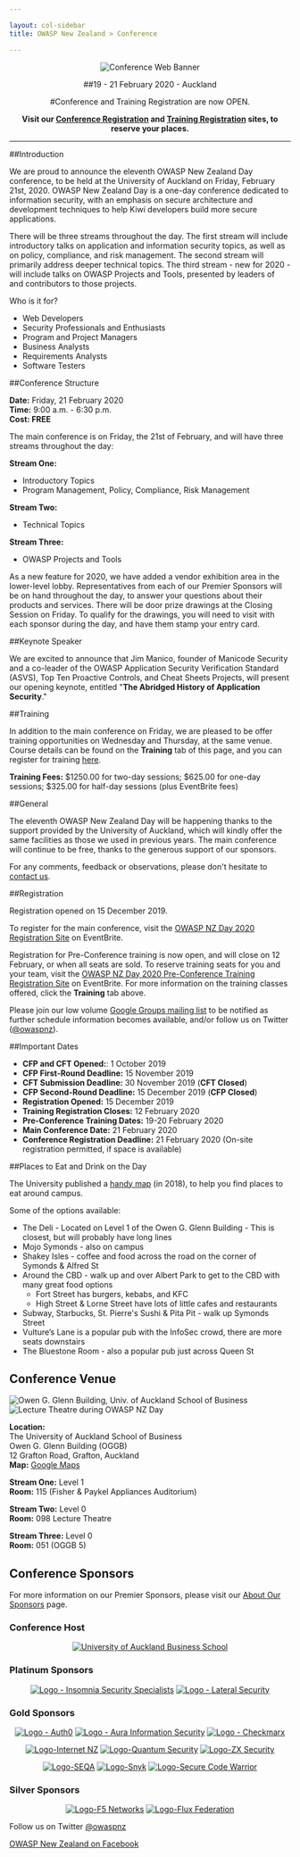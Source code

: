 ```yaml
---

layout: col-sidebar
title: OWASP New Zealand > Conference

---
```


<center>

![Conference Web Banner](../assets/images/conference/Web_Banner-OWASP_NZ_Day_2020.jpg)

##19 - 21 February 2020 - Auckland

#Conference and Training Registration are now OPEN.  

**Visit our [Conference Registration](https://owaspnz2020.eventbrite.com) and [Training Registration](https://owaspnz2020-training.eventbrite.com) sites, to reserve your places.**

</center>

-----

##Introduction

We are proud to announce the eleventh OWASP New Zealand Day conference, to be held at the University of Auckland on Friday, February 21st, 2020. OWASP New Zealand Day is a one-day conference dedicated to information security, with an emphasis on secure architecture and development techniques to help Kiwi developers build more secure applications.

There will be three streams throughout the day. The first stream will include introductory talks on application and information security topics, as well as on policy, compliance, and risk management. The second stream will primarily address deeper technical topics. The third stream - new for 2020 - will include talks on OWASP Projects and Tools, presented by leaders of and contributors to those projects.

Who is it for?

* Web Developers
* Security Professionals and Enthusiasts
* Program and Project Managers
* Business Analysts
* Requirements Analysts
* Software Testers

##Conference Structure

**Date:** Friday, 21 February 2020  
**Time:** 9:00 a.m. - 6:30 p.m.  
**Cost: FREE**  

The main conference is on Friday, the 21st of February, and will have three streams throughout the day:

**Stream One:**
* Introductory Topics
* Program Management, Policy, Compliance, Risk Management

**Stream Two:**
* Technical Topics

**Stream Three:**
* OWASP Projects and Tools

As a new feature for 2020, we have added a vendor exhibition area in the lower-level lobby. Representatives from each of our Premier Sponsors will be on hand throughout the day, to answer your questions about their products and services. There will be door prize drawings at the Closing Session on Friday. To qualify for the drawings, you will need to visit with each sponsor during the day, and have them stamp your entry card.

##Keynote Speaker

We are excited to announce that Jim Manico, founder of Manicode Security and a co-leader of the OWASP Application Security Verification Standard (ASVS), Top Ten Proactive Controls, and Cheat Sheets Projects, will present our opening keynote, entitled "**The Abridged History of Application Security**."

##Training

In addition to the main conference on Friday, we are pleased to be offer training opportunities on Wednesday and Thursday, at the same venue. Course details can be found on the **Training** tab of this page, and you can register for training [here](https://owaspnz2020-training.eventbrite.com).

**Training Fees:** $1250.00 for two-day sessions; $625.00 for one-day sessions; $325.00 for half-day sessions (plus EventBrite fees)

##General

The eleventh OWASP New Zealand Day will be happening thanks to the support provided by the University of Auckland, which will kindly offer the same facilities as those we used in previous years. The main conference will continue to be free, thanks to the generous support of our sponsors.

For any comments, feedback or observations, please don't hesitate to [contact us](mailto:new-zealand-day@owasp.org).

##Registration

Registration opened on 15 December 2019.

To register for the main conference, visit the [OWASP NZ Day 2020 Registration Site](https://owaspnz2020.eventbrite.com) on EventBrite.

Registration for Pre-Conference training is now open, and will close on 12 February, or when all seats are sold. To reserve training seats for you and your team, visit the [OWASP NZ Day 2020 Pre-Conference Training Registration Site](https://owaspnz2020-training.eventbrite.com) on EventBrite. For more information on the training classes offered, click the **Training** tab above.

Please join our low volume [Google Groups mailing list](https://groups.google.com/a/owasp.org/forum/#!forum/new-zealand-chapter@owasp.org/join) to be notified as further schedule information becomes available, and/or follow us on Twitter ([@owaspnz](https://www.twitter.com/owaspnz)).

##Important Dates

* **CFP and CFT Opened:**: 1 October 2019
* **CFP First-Round Deadline:** 15 November 2019
* **CFT Submission Deadline:** 30 November 2019 (**CFT Closed**)
* **CFP Second-Round Deadline:** 15 December 2019 (**CFP Closed**)
* **Registration Opened:** 15 December 2019
* **Training Registration Closes:** 12 February 2020
* **Pre-Conference Training Dates:** 19-20 February 2020
* **Main Conference Date:** 21 February 2020
* **Conference Registration Deadline:** 21 February 2020 (On-site registration permitted, if space is available)

##Places to Eat and Drink on the Day
 
The University published a [handy map](assets/docs/Retail_Map_City_Campus_2018_v2.pdf) (in 2018), to help you find places to eat around campus.

Some of the options available:
* The Deli - Located on Level 1 of the Owen G. Glenn Building - This is closest, but will probably have long lines
* Mojo Symonds - also on campus
* Shakey Isles - coffee and food across the road on the corner of Symonds & Alfred St
* Around the CBD - walk up and over Albert Park to get to the CBD with many great food options
    * Fort Street has burgers, kebabs, and KFC
    * High Street & Lorne Street have lots of little cafes and restaurants
* Subway, Starbucks, St. Pierre's Sushi & Pita Pit - walk up Symonds Street
* Vulture’s Lane is a popular pub with the InfoSec crowd, there are more seats downstairs
* The Bluestone Room - also a popular pub just across Queen St

## Conference Venue

![Owen G. Glenn Building, Univ. of Auckland School of Business](../assets/images/conference/Photo-AU_Business_School_OGGB.jpg) ![Lecture Theatre during OWASP NZ Day](../assets/images/conference/Photo-OWASP_NZ_Day_Lecture_Theatre.jpg)

**Location:**  
    The University of Auckland School of Business   
    Owen G. Glenn Building (OGGB)   
    12 Grafton Road, Grafton, Auckland  
    **Map:** [Google Maps](https://goo.gl/maps/YfEnnxaqkGvaoqXz6)
    
**Stream One:** Level 1   
**Room:** 115 (Fisher & Paykel Appliances Auditorium)

**Stream Two:** Level 0   
**Room:** 098 Lecture Theatre

**Stream Three:** Level 0   
**Room:** 051 (OGGB 5)

## Conference Sponsors

For more information on our Premier Sponsors, please visit our [About Our Sponsors](sponsors/) page.

### Conference Host

<center>

[![University of Auckland Business School](../assets/images/conference/Logo-UofA_Business_School.png)](http://www.auckland.ac.nz/)

</center>

### Platinum Sponsors

<center>

[![Logo - Insomnia Security Specialists](../assets/images/conference/Logo-Insomnia_Security_Specialists-125.png)](https://www.insomniasec.com/)
[![Logo - Lateral Security](../assets/images/conference/Logo-Lateral_Security-125.png)](https://www.lateralsecurity.com/)

</center>

### Gold Sponsors

<center>

[![Logo - Auth0](../assets/images/conference/Logo-Auth0-125.png)](https://auth0.com/)
[![Logo - Aura Information Security](../assets/images/conference/Logo-Aura_Information_Security-125.jpg)](https://www.aurainfosec.com/)
[![Logo - Checkmarx](../assets/images/conference/Logo-Checkmarx-125.png)](https://www.checkmarx.com/)

[![Logo-Internet NZ](../assets/images/conference/Logo-Internet_NZ-250.png)](https://internetnz.nz/)
[![Logo-Quantum Security](../assets/images/conference/Logo-Quantum_Security-125.png)](https://www.quantumsecurity.co.nz/)
[![Logo-ZX Security](../assets/images/conference/Logo-ZX_Security-150.png)](https://zxsecurity.co.nz/)

[![Logo-SEQA](../assets/images/conference/Logo-SEQA-150.png)](https://www.seqa.co.nz/)
[![Logo-Snyk](../assets/images/conference/Logo-Snyk-225.png)](https://snyk.io/)
[![Logo-Secure Code Warrior](../assets/images/conference/Logo-Secure_Code_Warrior.png)](https://securecodewarrior.com/)

</center>

### Silver Sponsors

<center>

[![Logo-F5 Networks](../assets/images/conference/Logo-F5-125.png)](https://www.f5.com/)
[![Logo-Flux Federation](../assets/images/conference/Logo-Flux_Federation-125.png)](https://fluxfederation.com/)

</center>

Follow us on Twitter [@owaspnz](https://www.twitter.com/owaspnz)

[OWASP New Zealand on Facebook](https://www.facebook.com/owaspnz)
